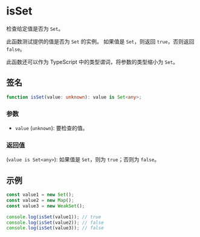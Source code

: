 # isSet

检查给定值是否为 `Set`。

此函数测试提供的值是否为 `Set` 的实例。
如果值是 `Set`，则返回 `true`，否则返回 `false`。

此函数还可以作为 TypeScript 中的类型谓词，将参数的类型缩小为 `Set`。

## 签名

```typescript
function isSet(value: unknown): value is Set<any>;
```

### 参数

- `value` (`unknown`): 要检查的值。

### 返回值

(`value is Set<any>`): 如果值是 `Set`，则为 `true`；否则为 `false`。

## 示例

```typescript
const value1 = new Set();
const value2 = new Map();
const value3 = new WeakSet();

console.log(isSet(value1)); // true
console.log(isSet(value2)); // false
console.log(isSet(value3)); // false
```
